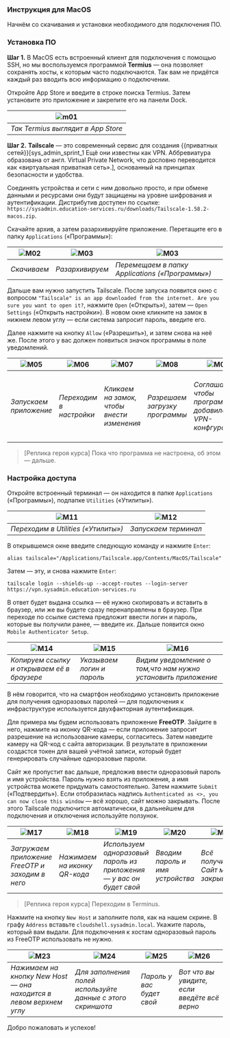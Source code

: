 ### Инструкция для MacOS

Начнём со скачивания и установки необходимого для подключения ПО.

### Установка ПО

**Шаг 1.** В MacOS есть встроенный клиент для подключения с помощью SSH, но мы воспользуемся программой **Termius** — она позволяет сохранять хосты, к которым часто подключаются. Так вам не придётся каждый раз вводить всю информацию о подключении.

Откройте App Store и введите в строке поиска Termius. Затем установите это приложение и закрепите его на панели Dock.

|<img src="assets/macos/M01.png" alt="m01">|
|-|
| _Так Termius выглядит в App Store_ |

**Шаг 2.** **Tailscale** — это современный сервис для создания {{приватных сетей}}[sys_admin_sprint_1 Ещё они известны как VPN. Аббревиатура образована от англ. Virtual Private Network, что дословно переводится как «виртуальная приватная сеть».], основанный на принципах безопасности и удобства. 

Соединять устройства и сети с ним довольно просто, и при обмене данными и ресурсами они будут защищены на уровне шифрования и аутентификации. Дистрибутив доступен по ссылке: `https://sysadmin.education-services.ru/downloads/Tailscale-1.58.2-macos.zip`.

Скачайте архив, а затем разархивируйте приложение. Перетащите его в папку `Applications` («Программы»):

|<img src="assets/macos/M02.png" alt="M02">|<img src="assets/macos/M03.png" alt="M03">|<img src="assets/macos/M04.png" alt="M03">|
|-|-|-|
| _Скачиваем_ | _Разархивируем_ | _Перемещаем в папку Applications («Программы»)_ |


Дальше вам нужно запустить Tailscale. После запуска появится окно с вопросом `"Tailscale" is an app downloaded from the internet. Are you sure you want to open it?`, нажмите `Open` («Открыть»), затем — `Open Settings` («Открыть настройки»). В новом окне кликните на замок в нижнем левом углу — если система запросит пароль, введите его. 

Далее нажмите на кнопку `Allow` («Разрешить»), и затем снова на неё же. После этого у вас должен появиться значок программы в поле уведомлений.

|<img src="assets/macos/M05.png" alt="M05">|<img src="assets/macos/M06.png" alt="M06">|<img src="assets/macos/M07.png" alt="M07">|<img src="assets/macos/M08.png" alt="M08">|<img src="assets/macos/M09.png" alt="M09">|<img src="assets/macos/M10.png" alt="M10">|
|-|-|-|-|-|-|
| _Запускаем приложение_ | _Переходим в настройки_ | _Кликаем на замок, чтобы внести изменения_ | _Разрешаем загрузку программы_| _Соглашаемся, чтобы программа добавила VPN-конфгурации_ | _Если всё сделано верно, в поле уведомлений появится ярлык приложения_|

>[Реплика героя курса] Пока что программа не настроена, об этом — дальше.

### Настройка доступа

Откройте встроенный терминал — он находится в папке `Applications` («Программы»), подпапке `Utilities` («Утилиты»).

|<img src="assets/macos/M11.png" alt="M11">|<img src="assets/macos/M12.png" alt="M12">|
|-|-|
| _Переходим в Utilities («Утилиты»)_ | _Запускаем терминал_ |

В открывшемся окне введите следующую команду и нажмите `Enter`:

```
alias tailscale="/Applications/Tailscale.app/Contents/MacOS/Tailscale"
```

Затем — эту, и снова нажмите `Enter`:

```
tailscale login --shields-up --accept-routes --login-server https://vpn.sysadmin.education-services.ru
```

В ответ будет выдана ссылка — её нужно скопировать и вставить в браузер, или же вы будете сразу перенаправлены в браузер. При переходе по ссылке система предложит ввести логин и пароль, которые вы получили ранее, — введите их. Дальше появится окно `Mobile Authenticator Setup`.

|<img src="assets/macos/M14.png" alt="M14">|<img src="assets/macos/M15.png" alt="M15">|<img src="assets/macos/M16.png" alt="M16">|
|-|-|-|
| _Копируем ссылку и открываем её в браузере_ | _Указываем логин и пароль_ | _Видим уведомление о том,что нам нужно установить приложение_ |


В нём говорится, что на смартфон необходимо установить приложение для получения одноразовых паролей — для подключения к инфраструктуре используется двухфакторная аутентификация. 

Для примера мы будем использовать приложение **FreeOTP**. Зайдите в него, нажмите на иконку QR-кода — если приложение запросит разрешение на использование камеры, согласитесь. Затем наведите камеру на QR-код с сайта авторизации. В результате в приложении создастся токен для вашей учётной записи, который будет генерировать случайные одноразовые пароли.

Сайт же пропустит вас дальше, предложив ввести одноразовый пароль и имя устройства. Пароль нужно взять из приложения, а имя устройства можете придумать самостоятельно. Затем нажмите `Submit` («Подтвердить»). Если отобразилась надпись `Authenticated as <>, you can now close this window` — всё хорошо, сайт можно закрывать. После этого Tailscale подключится автоматически, в дальнейшем для подключения и отключения используйте ползунок.

|<img src="assets/macos/M17.png" alt="M17">|<img src="assets/macos/M18.png" alt="M18">|<img src="assets/macos/M19.png" alt="M19">|<img src="assets/macos/M20.png" alt="M20">|<img src="assets/macos/M21.png" alt="M21">|<img src="assets/macos/M22.png" alt="M22">|
-|-|-|-|-|-
| _Загружаем приложение FreeOTP и заходим в него_| _Нажимаем на иконку QR-кода_ | _Используем одноразовый пароль из приложения — у вас он будет свой_ | _Вводим пароль и имя устройства_| _Всё получилось! Сайт можно закрывать_| _Итог: Tailscale подключился автоматически_ |

>[Реплика героя курса] Переходим в Terminus. 

Нажмите на кнопку `New Host` и заполните поля, как на нашем скрине. В графу `Address` вставьте `cloudshell.sysadmin.local`. Укажите пароль, который вам выдали. Для подключения к хостам одноразовый пароль из FreeOTP использовать не нужно.

|<img src="assets/macos/M23.png" alt="M23">|<img src="assets/macos/M24.png" alt="M24">|<img src="assets/macos/M25.png" alt="M25">|<img src="assets/macos/M26.png" alt="M26">|
|-|-|-|-|
| _Нажимаем на кнопку New Host — она находится в левом верхнем углу_ | _Для заполнения полей используйте данные с этого скриншота_ | _Пароль у вас будет свой_ | _Вот что вы увидите, если введёте всё верно_|

Добро пожаловать и успехов!
